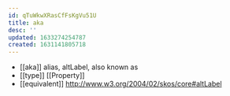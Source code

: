 ```yaml
---
id: qTuWkwXRasCfFsKgVu51U
title: aka
desc: ''
updated: 1633274254787
created: 1631141805718
---
```


- [[aka]] alias, altLabel, also known as 
- [[type]] [[Property]] 
- [[equivalent]] http://www.w3.org/2004/02/skos/core#altLabel 
